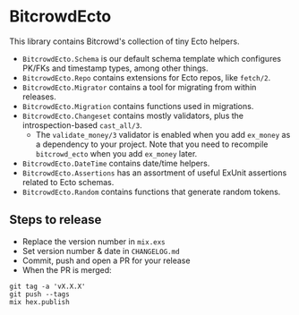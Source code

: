<!-- SPDX-License-Identifier: Apache-2.0 -->

# BitcrowdEcto

<!-- MDOC -->

This library contains Bitcrowd's collection of tiny Ecto helpers.

* `BitcrowdEcto.Schema` is our default schema template which configures PK/FKs and timestamp types, among other things.
* `BitcrowdEcto.Repo` contains extensions for Ecto repos, like `fetch/2`.
* `BitcrowdEcto.Migrator` contains a tool for migrating from within releases.
* `BitcrowdEcto.Migration` contains functions used in migrations.
* `BitcrowdEcto.Changeset` contains mostly validators, plus the introspection-based `cast_all/3`.
  - The `validate_money/3` validator is enabled when you add `ex_money` as a dependency to your project. Note that you need to recompile `bitcrowd_ecto` when you add `ex_money` later.
* `BitcrowdEcto.DateTime` contains date/time helpers.
* `BitcrowdEcto.Assertions` has an assortment of useful ExUnit assertions related to Ecto schemas.
* `BitcrowdEcto.Random` contains functions that generate random tokens.

## Steps to release

* Replace the version number in `mix.exs`
* Set version number & date in `CHANGELOG.md`
* Commit, push and open a PR for your release
* When the PR is merged:

```
git tag -a 'vX.X.X'
git push --tags
mix hex.publish
```

<!-- MDOC -->
